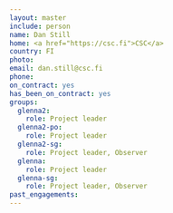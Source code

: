 ```yaml
---
layout: master
include: person
name: Dan Still
home: <a href="https://csc.fi">CSC</a>
country: FI
photo:
email: dan.still@csc.fi
phone:
on_contract: yes
has_been_on_contract: yes
groups:
  glenna2:
    role: Project leader
  glenna2-po:
    role: Project leader
  glenna2-sg:
    role: Project leader, Observer
  glenna:
    role: Project leader
  glenna-sg:
    role: Project leader, Observer
past_engagements:
---
```

